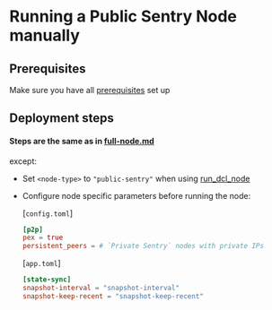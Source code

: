 # Running a Public Sentry Node manually

## Prerequisites
Make sure you have all [prerequisites](./prerequisites.md) set up
## Deployment steps
#### Steps are the same as in [full-node.md](./full-node.md) 
except:
- Set `<node-type>` to `"public-sentry"` when using [run_dcl_node](./full-node.md#step-8-can-be-automated-using-rundclnode-script)
- Configure node specific parameters before running the node:
    
    [`config.toml`]

    ```toml
    [p2p]
    pex = true
    persistent_peers = # `Private Sentry` nodes with private IPs
    ```

    [`app.toml`]

    ```toml
    [state-sync]
    snapshot-interval = "snapshot-interval"
    snapshot-keep-recent = "snapshot-keep-recent"
    ```
